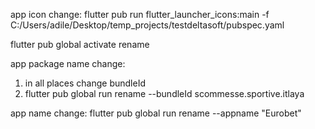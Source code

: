 

app icon change:
flutter pub run flutter_launcher_icons:main -f C:/Users/adile/Desktop/temp_projects/testdeltasoft/pubspec.yaml

flutter pub global activate rename

app package name change:
1. in all places change bundleId
2. flutter pub global run rename --bundleId scommesse.sportive.itlaya

app name change:
flutter pub global run rename --appname "Eurobet"
